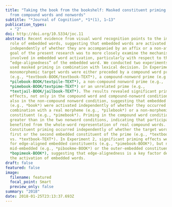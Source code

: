 ```yaml
---
title: "Taking the book from the bookshelf: Masked constituent priming effects
  from compound words and nonwords"
subtitle: "*Journal of Cognition*, *1*(1), 1–13"
publication_types:
  - "2"
doi: http://doi.org/10.5334/joc.11
abstract: Recent evidence from visual word recognition points to the important
  role of embedded words, suggesting that embedded words are activated
  independently of whether they are accompanied by an affix or a non-affix. The
  goal of the present research was to more closely examine the mechanisms
  involved in embedded word activation, particularly with respect to the
  “edge-alignedness” of the embedded word. We conducted two experiments that
  used masked priming in combination with lexical decision. In Experiment 1,
  monomorphemic target words were either preceded by a compound word prime
  (e.g., *textbook-BOOK/textbook-TEXT*), a compound-nonword prime (e.g.,
  *pilebook-BOOK/textpile-TEXT*), a non-compound nonword prime (e.g.,
  *pimebook-BOOK/textpime-TEXT*) or an unrelated prime (e.g.,
  *textjail-BOOK/jailbook-TEXT*). The results revealed significant priming
  effects, not only in the compound word and compound-nonword conditions, but
  also in the non-compound nonword condition, suggesting that embedded words
  (e.g., *book*) were activated independently of whether they occurred in
  combination with a real morpheme (e.g., *pilebook*) or a non-morphemic
  constituent (e.g., *pimebook*). Priming in the compound word condition was
  greater than in the two nonword conditions, indicating that participants
  benefited from the whole-word representation of real compound words.
  Constituent priming occurred independently of whether the target word was the
  first or the second embedded constituent of the prime (e.g., *textbook-BOOK*
  vs. *textbook-TEXT*). In Experiment 2, significant priming effects were found
  for edge-aligned embedded constituents (e.g., *pimebook-BOOK*), but not for
  mid-embedded (e.g., *pibookme-BOOK*) or the outer-embedded constituents (e.g.,
  *bopimeok-BOOK*), suggesting that edge-alignedness is a key factor determining
  the activation of embedded words.
draft: false
featured: false
image:
  filename: featured
  focal_point: Smart
  preview_only: false
summary: "2018"
date: 2018-01-25T23:13:37.693Z
---
```

